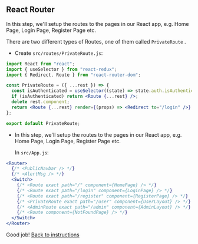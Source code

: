 ## React Router

In this step, we'll setup the routes to the pages in our React app, e.g. Home Page, Login Page, Register Page etc.

There are two different types of Routes, one of them called `PrivateRoute` .

- Create `src/routes/PrivateRoute.js`:

```jsx
import React from "react";
import { useSelector } from "react-redux";
import { Redirect, Route } from "react-router-dom";

const PrivateRoute = ({ ...rest }) => {
  const isAuthenticated = useSelector((state) => state.auth.isAuthenticated);
  if (isAuthenticated) return <Route {...rest} />;
  delete rest.component;
  return <Route {...rest} render={(props) => <Redirect to="/login" />} />;
};

export default PrivateRoute;
```

- In this step, we'll setup the routes to the pages in our React app, e.g. Home Page, Login Page, Register Page etc.

  In `src/App.js`:

```jsx
<Router>
  {/* <PublicNavbar /> */}
  {/* <AlertMsg /> */}
  <Switch>
    {/* <Route exact path="/" component={HomePage} /> */}
    {/* <Route exact path="/login" component={LoginPage} /> */}
    {/* <Route exact path="/register" component={RegisterPage} /> */}
    {/* <PrivateRoute exact path="/user" component={UserLayout} /> */}
    {/* <AdminRoute exact path="/admin" component={AdminLayout} /> */}
    {/* <Route component={NotFoundPage} /> */}
  </Switch>
</Router>
```

Good job! [Back to instructions](/README.md)
